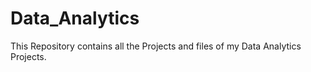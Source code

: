 # Data_Analytics
This Repository contains all the Projects and files of my Data Analytics Projects.
